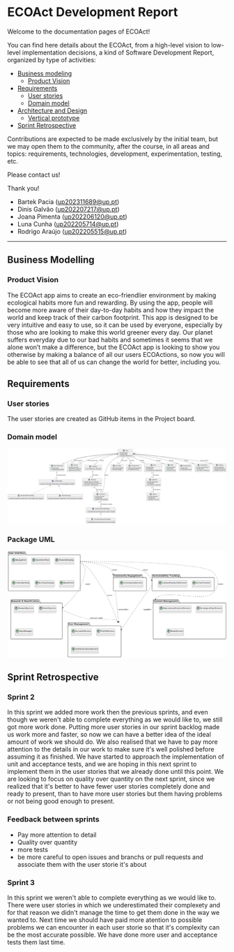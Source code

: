 # ECOAct Development Report

Welcome to the documentation pages of ECOAct!

You can find here details about the ECOAct, from a high-level vision to low-level implementation decisions, a kind of Software Development Report, organized by type of activities:

- [Business modeling](#Business-Modelling)
  - [Product Vision](#Product-Vision)
- [Requirements](#Requirements)
  - [User stories](#User-stories)
  - [Domain model](#Domain-model)
- [Architecture and Design](#Architecture-And-Design)
  - [Vertical prototype](#Vertical-Prototype)
- [Sprint Retrospective](#Sprint-Retrospective)

Contributions are expected to be made exclusively by the initial team, but we may open them to the community, after the course, in all areas and topics: requirements, technologies, development, experimentation, testing, etc.

Please contact us!

Thank you!

- Bartek Pacia (up202311689@up.pt)
- Dinis Galvão (up202207217@up.pt)
- Joana Pimenta (up202206120@up.pt)
- Luna Cunha (up202205714@up.pt)
- Rodrigo Araújo (up202205515@up.pt)

---

## Business Modelling

### Product Vision

The ECOAct app aims to create an eco-friendlier environment by making ecological habits more fun and rewarding. By using the app, people will become more aware of their day-to-day habits and how they impact the world and keep track of their carbon footprint.
This app is designed to be very intuitive and easy to use, so it can be used by everyone, especially by those who are looking to make this world greener every day.
Our planet suffers everyday due to our bad habits and sometimes it seems that we alone won’t make a difference, but the ECOAct app is looking to show you otherwise by making a balance of all our users ECOActions, so now you will be able to see that all of us can change the world for better, including you.

## Requirements

### User stories

The user stories are created as GitHub items in the Project board.

### Domain model

![](images/domain_modeling.png)

### Package UML
![](images/package_uml.png)


## Sprint Retrospective

### Sprint 2
In this sprint we added more work then the previous sprints, and even though we weren't able to complete everything as we would like to, we still got more work done. Putting more user stories in our sprint backlog made us work more and faster, so now we can have a better idea of the ideal amount of work we should do. We also realised that we have to pay more attention to the details in our work to make sure it's well polished before assuming it as finished. We have started to approach the implementation of unit and acceptance tests, and we are hoping in this next sprint to implement them in the user stories that we already done until this point. We are looking to focus on quality over quantity on the next sprint, since we realized that it's better to have fewer user stories completely done and ready to present, than to have more user stories but them having problems or not being good enough to present.

### Feedback between sprints
- Pay more attention to detail
- Quality over quantity
- more tests
- be more careful to open issues and branchs or pull requests and associate them with the user storie it's about

### Sprint 3
In this sprint we weren't able to complete everything as we would like to. There were user stories in which we underestimated their complexety and for that reason we didn't manage the time to get them done in the way we wanted to. Next time we should have paid more atention to possible problems we can encounter in each user storie so that it's complexity can be the most accurate possible. We have done more user and acceptance tests them last time.





